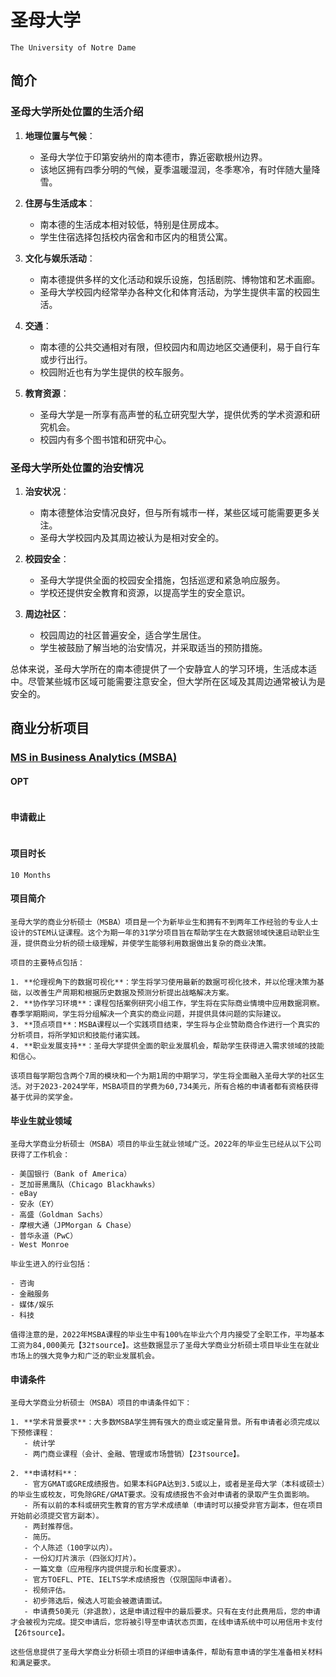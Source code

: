 # 圣母大学
`The University of Notre Dame`

## 简介
### 圣母大学所处位置的生活介绍

1. **地理位置与气候**：
   - 圣母大学位于印第安纳州的南本德市，靠近密歇根州边界。
   - 该地区拥有四季分明的气候，夏季温暖湿润，冬季寒冷，有时伴随大量降雪。

2. **住房与生活成本**：
   - 南本德的生活成本相对较低，特别是住房成本。
   - 学生住宿选择包括校内宿舍和市区内的租赁公寓。

3. **文化与娱乐活动**：
   - 南本德提供多样的文化活动和娱乐设施，包括剧院、博物馆和艺术画廊。
   - 圣母大学校园内经常举办各种文化和体育活动，为学生提供丰富的校园生活。

4. **交通**：
   - 南本德的公共交通相对有限，但校园内和周边地区交通便利，易于自行车或步行出行。
   - 校园附近也有为学生提供的校车服务。

5. **教育资源**：
   - 圣母大学是一所享有高声誉的私立研究型大学，提供优秀的学术资源和研究机会。
   - 校园内有多个图书馆和研究中心。

### 圣母大学所处位置的治安情况

1. **治安状况**：
   - 南本德整体治安情况良好，但与所有城市一样，某些区域可能需要更多关注。
   - 圣母大学校园内及其周边被认为是相对安全的。

2. **校园安全**：
   - 圣母大学提供全面的校园安全措施，包括巡逻和紧急响应服务。
   - 学校还提供安全教育和资源，以提高学生的安全意识。

3. **周边社区**：
   - 校园周边的社区普遍安全，适合学生居住。
   - 学生被鼓励了解当地的治安情况，并采取适当的预防措施。

总体来说，圣母大学所在的南本德提供了一个安静宜人的学习环境，生活成本适中。尽管某些城市区域可能需要注意安全，但大学所在区域及其周边通常被认为是安全的。

## 商业分析项目
### [MS in Business Analytics (MSBA)](https://mendoza.nd.edu/graduate-programs/business-analytics-msba/)

#### OPT
```

```

#### 申请截止
```

```

#### 项目时长
```
10 Months
```

#### 项目简介
```
圣母大学的商业分析硕士（MSBA）项目是一个为新毕业生和拥有不到两年工作经验的专业人士设计的STEM认证课程。这个为期一年的31学分项目旨在帮助学生在大数据领域快速启动职业生涯，提供商业分析的硕士级理解，并使学生能够利用数据做出复杂的商业决策。

项目的主要特点包括：

1. **伦理视角下的数据可视化**：学生将学习使用最新的数据可视化技术，并以伦理决策为基础，以改善生产周期和根据历史数据及预测分析提出战略解决方案。
2. **协作学习环境**：课程包括案例研究小组工作，学生将在实际商业情境中应用数据洞察。春季学期期间，学生将分组解决一个真实的商业问题，并提供具体问题的实际建议。
3. **顶点项目**：MSBA课程以一个实践项目结束，学生将与企业赞助商合作进行一个真实的分析项目，将所学知识和技能付诸实践。
4. **职业发展支持**：圣母大学提供全面的职业发展机会，帮助学生获得进入需求领域的技能和信心。

该项目每学期包含两个7周的模块和一个为期1周的中期学习，学生将全面融入圣母大学的社区生活。对于2023-2024学年，MSBA项目的学费为60,734美元，所有合格的申请者都有资格获得基于优异的奖学金。
```

#### 毕业生就业领域
```
圣母大学商业分析硕士（MSBA）项目的毕业生就业领域广泛。2022年的毕业生已经从以下公司获得了工作机会：

- 美国银行（Bank of America）
- 芝加哥黑鹰队（Chicago Blackhawks）
- eBay
- 安永（EY）
- 高盛（Goldman Sachs）
- 摩根大通（JPMorgan & Chase）
- 普华永道（PwC）
- West Monroe

毕业生进入的行业包括：

- 咨询
- 金融服务
- 媒体/娱乐
- 科技

值得注意的是，2022年MSBA课程的毕业生中有100%在毕业六个月内接受了全职工作，平均基本工资为84,000美元【32†source】。这些数据显示了圣母大学商业分析硕士项目毕业生在就业市场上的强大竞争力和广泛的职业发展机会。
```

#### 申请条件
```
圣母大学商业分析硕士（MSBA）项目的申请条件如下：

1. **学术背景要求**：大多数MSBA学生拥有强大的商业或定量背景。所有申请者必须完成以下预修课程：
   - 统计学
   - 两门商业课程（会计、金融、管理或市场营销）【23†source】。

2. **申请材料**：
   - 官方GMAT或GRE成绩报告。如果本科GPA达到3.5或以上，或者是圣母大学（本科或硕士）的毕业生或校友，可免除GRE/GMAT要求。没有成绩报告不会对申请者的录取产生负面影响。
   - 所有以前的本科或研究生教育的官方学术成绩单（申请时可以接受非官方副本，但在项目开始前必须提交官方副本）。
   - 两封推荐信。
   - 简历。
   - 个人陈述（100字以内）。
   - 一份幻灯片演示（四张幻灯片）。
   - 一篇文章（应用程序内提供提示和长度要求）。
   - 官方TOEFL、PTE、IELTS学术成绩报告（仅限国际申请者）。
   - 视频评估。
   - 初步筛选后，候选人可能会被邀请面试。
   - 申请费50美元（非退款），这是申请过程中的最后要求。只有在支付此费用后，您的申请才会被视为完成。提交申请后，您将被引导至申请状态页面，在线申请系统中可以用信用卡支付【26†source】。

这些信息提供了圣母大学商业分析硕士项目的详细申请条件，帮助有意申请的学生准备相关材料和满足要求。
```